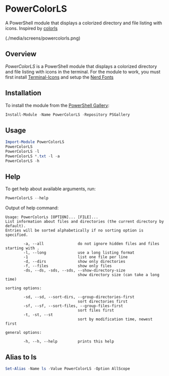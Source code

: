 # PowerColorLS

A PowerShell module that displays a colorized directory and file listing with icons. Inspired by [colorls](https://github.com/athityakumar/colorls)

(./media/screens/powercolorls.png)

## Overview

*PowerColorLS* is a PowerShell module that displays a colorized directory and file listing with icons in the terminal.
For the module to work, you must first install [Terminal-Icons](https://github.com/devblackops/Terminal-Icons/) and setup the [Nerd Fonts](https://github.com/ryanoasis/nerd-fonts/)

## Installation
To install the module from the [PowerShell Gallery](https://www.powershellgallery.com/):
```powershell
Install-Module -Name PowerColorLS -Repository PSGallery
```

## Usage
```powershell
Import-Module PowerColorLS
PowerColorLS
PowerColorLS -l
PowerColorLS *.txt -l -a
PowerColorLS -h
```

## Help
To get help about available arguments, run:
```powershell
PowerColorLS --help
```

Output of help command:
```
Usage: PowerColorLs [OPTION]... [FILE]...
List information about files and directories (the current directory by default).
Entries will be sorted alphabetically if no sorting option is specified.

        -a, --all               do not ignore hidden files and files starting with .
        -l, --long              use a long listing format
        -1                      list one file per line
        -d, --dirs              show only directories
        -f, --files             show only files
        -ds, --ds, -sds, --sds, --show-directory-size
                                show directory size (can take a long time)

sorting options:

        -sd, --sd, --sort-dirs, --group-directories-first
                                sort directories first
        -sf, --sf, --sort-files, --group-files-first
                                sort files first
        -t, -st, --st
                                sort by modification time, newest first

general options:

        -h, --h, --help         prints this help
```

## Alias to ls
```powershell
Set-Alias -Name ls -Value PowerColorLS -Option AllScope
```